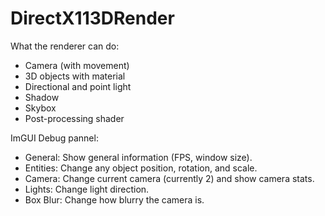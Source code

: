 # DirectX113DRender

What the renderer can do:
- Camera (with movement)
- 3D objects with material
- Directional and point light
- Shadow
- Skybox
- Post-processing shader

ImGUI Debug pannel:
- General: Show general information (FPS, window size).
- Entities: Change any object position, rotation, and scale.
- Camera: Change current camera (currently 2) and show camera stats.
- Lights: Change light direction.
- Box Blur: Change how blurry the camera is.
